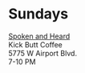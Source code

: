 # Sundays

[Spoken and Heard](https://kickbuttcoffee.com/kick-butt-poetry-austin-texas.htm)<br>
Kick Butt Coffee<br>
5775 W Airport Blvd.<br> 
7-10 PM<br>

